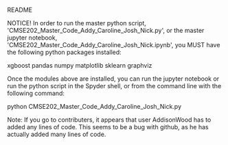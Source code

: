 README

NOTICE!
In order to run the master python script, 'CMSE202_Master_Code_Addy_Caroline_Josh_Nick.py', or the master jupyter notebook, 'CMSE202_Master_Code_Addy_Caroline_Josh_Nick.ipynb', you MUST have the following python packages installed:

xgboost
pandas
numpy
matplotlib
sklearn
graphviz

Once the modules above are installed, you can run the jupyter notebook or run the python script in the Spyder shell, or from the command line with the following command:

python CMSE202_Master_Code_Addy_Caroline_Josh_Nick.py


Note: If you go to contributers, it appears that user AddisonWood has to added any lines of code. This seems to be a bug with github, as he has actually added many lines of code.
